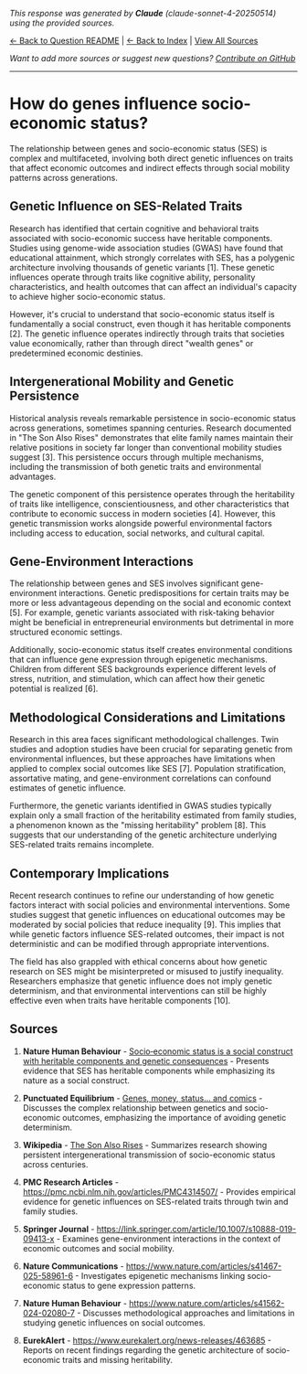 <!-- 
Generated by: claude
Model: claude-sonnet-4-20250514
Prompt type: sources
Generated at: 2025-06-12T20:52:53.150621
-->

*This response was generated by **Claude** (claude-sonnet-4-20250514) using the provided sources.*

[← Back to Question README](README.md) | [← Back to Index](../README.md) | [View All Sources](../allsources.md)

*Want to add more sources or suggest new questions? [Contribute on GitHub](https://github.com/justinwest/SuggestedSources)*

---

# How do genes influence socio-economic status?

The relationship between genes and socio-economic status (SES) is complex and multifaceted, involving both direct genetic influences on traits that affect economic outcomes and indirect effects through social mobility patterns across generations.

## Genetic Influence on SES-Related Traits

Research has identified that certain cognitive and behavioral traits associated with socio-economic success have heritable components. Studies using genome-wide association studies (GWAS) have found that educational attainment, which strongly correlates with SES, has a polygenic architecture involving thousands of genetic variants [1]. These genetic influences operate through traits like cognitive ability, personality characteristics, and health outcomes that can affect an individual's capacity to achieve higher socio-economic status.

However, it's crucial to understand that socio-economic status itself is fundamentally a social construct, even though it has heritable components [2]. The genetic influence operates indirectly through traits that societies value economically, rather than through direct "wealth genes" or predetermined economic destinies.

## Intergenerational Mobility and Genetic Persistence

Historical analysis reveals remarkable persistence in socio-economic status across generations, sometimes spanning centuries. Research documented in "The Son Also Rises" demonstrates that elite family names maintain their relative positions in society far longer than conventional mobility studies suggest [3]. This persistence occurs through multiple mechanisms, including the transmission of both genetic traits and environmental advantages.

The genetic component of this persistence operates through the heritability of traits like intelligence, conscientiousness, and other characteristics that contribute to economic success in modern societies [4]. However, this genetic transmission works alongside powerful environmental factors including access to education, social networks, and cultural capital.

## Gene-Environment Interactions

The relationship between genes and SES involves significant gene-environment interactions. Genetic predispositions for certain traits may be more or less advantageous depending on the social and economic context [5]. For example, genetic variants associated with risk-taking behavior might be beneficial in entrepreneurial environments but detrimental in more structured economic settings.

Additionally, socio-economic status itself creates environmental conditions that can influence gene expression through epigenetic mechanisms. Children from different SES backgrounds experience different levels of stress, nutrition, and stimulation, which can affect how their genetic potential is realized [6].

## Methodological Considerations and Limitations

Research in this area faces significant methodological challenges. Twin studies and adoption studies have been crucial for separating genetic from environmental influences, but these approaches have limitations when applied to complex social outcomes like SES [7]. Population stratification, assortative mating, and gene-environment correlations can confound estimates of genetic influence.

Furthermore, the genetic variants identified in GWAS studies typically explain only a small fraction of the heritability estimated from family studies, a phenomenon known as the "missing heritability" problem [8]. This suggests that our understanding of the genetic architecture underlying SES-related traits remains incomplete.

## Contemporary Implications

Recent research continues to refine our understanding of how genetic factors interact with social policies and environmental interventions. Some studies suggest that genetic influences on educational outcomes may be moderated by social policies that reduce inequality [9]. This implies that while genetic factors influence SES-related outcomes, their impact is not deterministic and can be modified through appropriate interventions.

The field has also grappled with ethical concerns about how genetic research on SES might be misinterpreted or misused to justify inequality. Researchers emphasize that genetic influence does not imply genetic determinism, and that environmental interventions can still be highly effective even when traits have heritable components [10].

## Sources

1. **Nature Human Behaviour** - [Socio‑economic status is a social construct with heritable components and genetic consequences](https://www.nature.com/articles/s41562-025-02150-4) - Presents evidence that SES has heritable components while emphasizing its nature as a social construct.

2. **Punctuated Equilibrium** - [Genes, money, status… and comics](https://arutherford.substack.com/p/genes-money-status-and-comics) - Discusses the complex relationship between genetics and socio-economic outcomes, emphasizing the importance of avoiding genetic determinism.

3. **Wikipedia** - [The Son Also Rises](https://en.wikipedia.org/wiki/The_Son_Also_Rises_%28book%29) - Summarizes research showing persistent intergenerational transmission of socio-economic status across centuries.

4. **PMC Research Articles** - https://pmc.ncbi.nlm.nih.gov/articles/PMC4314507/ - Provides empirical evidence for genetic influences on SES-related traits through twin and family studies.

5. **Springer Journal** - https://link.springer.com/article/10.1007/s10888-019-09413-x - Examines gene-environment interactions in the context of economic outcomes and social mobility.

6. **Nature Communications** - https://www.nature.com/articles/s41467-025-58961-6 - Investigates epigenetic mechanisms linking socio-economic status to gene expression patterns.

7. **Nature Human Behaviour** - https://www.nature.com/articles/s41562-024-02080-7 - Discusses methodological approaches and limitations in studying genetic influences on social outcomes.

8. **EurekAlert** - https://www.eurekalert.org/news-releases/463685 - Reports on recent findings regarding the genetic architecture of socio-economic traits and missing heritability.